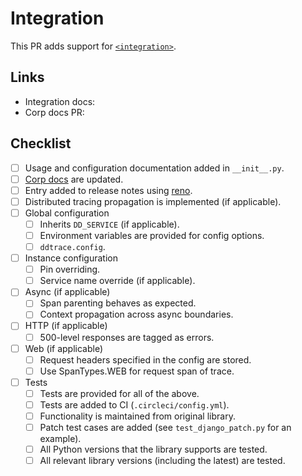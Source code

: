 # Integration
This PR adds support for [`<integration>`](<!--link to relevant integration docs-->).

## Links
<!-- Add any helpful links here for your and the reviewer's benefit -->

- Integration docs: <!-- add link here -->
- Corp docs PR: <!-- add link here -->

## Checklist
- [ ] Usage and configuration documentation added in `__init__.py`.
- [ ] [Corp docs](https://github.com/Datadog/documentation) are updated.
- [ ] Entry added to release notes using [reno](https://docs.openstack.org/reno/latest/user/usage.html).
- [ ] Distributed tracing propagation is implemented (if applicable).
- [ ] Global configuration
  - [ ] Inherits `DD_SERVICE` (if applicable).
  - [ ] Environment variables are provided for config options.
  - [ ] `ddtrace.config`.
- [ ] Instance configuration
  - [ ] Pin overriding.
  - [ ] Service name override (if applicable).
- [ ] Async (if applicable)
  - [ ] Span parenting behaves as expected.
  - [ ] Context propagation across async boundaries.
- [ ] HTTP (if applicable)
  - [ ] 500-level responses are tagged as errors.
- [ ] Web (if applicable) 
  - [ ] Request headers specified in the config are stored.
  - [ ] Use SpanTypes.WEB for request span of trace.
- [ ] Tests
  - [ ] Tests are provided for all of the above.
  - [ ] Tests are added to CI (`.circleci/config.yml`).
  - [ ] Functionality is maintained from original library.
  - [ ] Patch test cases are added (see `test_django_patch.py` for an example).
  - [ ] All Python versions that the library supports are tested.
  - [ ] All relevant library versions (including the latest) are tested.
